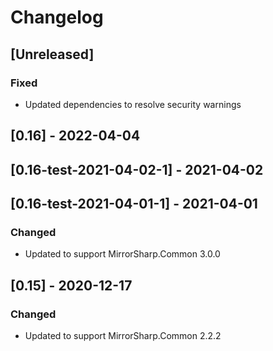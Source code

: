 # Changelog

## [Unreleased]

### Fixed
- Updated dependencies to resolve security warnings

## [0.16] - 2022-04-04
## [0.16-test-2021-04-02-1] - 2021-04-02
## [0.16-test-2021-04-01-1] - 2021-04-01

### Changed
- Updated to support MirrorSharp.Common 3.0.0

## [0.15] - 2020-12-17

### Changed
- Updated to support MirrorSharp.Common 2.2.2